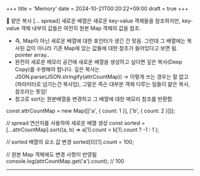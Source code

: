 +++
title = 'Memory'
date = 2024-10-21T00:20:22+09:00
draft = true
+++

🍎 얕은 복사 [... spread]
새로운 배열은 새로운 key-value 객체들을 참조하지만, key-value 객체 내부의 값들은 여전히 원본 Map 객체의 값을 참조.
- 즉, Map이 아닌 새로운 배열에 대한 포인터가 생긴 건 맞음. 
그런데 그 배열에는 복사된 값이 아니라 기존 Map에 있는 값들에 대한 참조가 들어있다고 보면 됨.
pointer array..
- 완전히 새로운 메모리 공간에 새로운 배열을 생성하고 싶다면 깊은 복사(Deep Copy)를 수행해야 합니다. 깊은 복사는 JSON.parse(JSON.stringify(attrCountMap))
-> 이렇게 쓰는 경우는 잘 없고(파라미터로 넘기는건 복사임), 그말은 즉슨 대부분 객체 다루는 일들이 얉은 복사, 참조라는 뜻임!
- 참고로 sort는 원본배열을 변경하고 그 배열에 대한 메모리 참조를 반환함.

const attrCountMap = new Map([['a', { count: 1 }], ['b', { count: 2 }]]);

// spread 연산자를 사용하여 새로운 배열 생성
const sorted = [...attrCountMap].sort((a, b) => 
  a[1].count > b[1].count ? -1 : 1 
);

// sorted 배열의 요소 값 변경
sorted[0][1].count = 100;

// 원본 Map 객체에도 변경 사항이 반영됨
console.log(attrCountMap.get('a').count); // 100

---